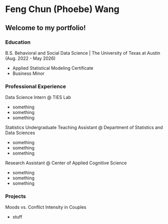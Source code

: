 # Feng Chun (Phoebe) Wang

## Welcome to my portfolio!

### Education
B.S. Behavioral and Social Data Science | The University of Texas at Austin (Aug. 2022 - May 2026)
  - Applied Statistical Modeling Certificate 
  - Business Minor

### Professional Experience
Data Science Intern @ TIES Lab
- something
- something
- something

Statistics Undergraduate Teaching Assistant @ Department of Statistics and Data Sciences
- something
- something
- something

Research Assistant @ Center of Applied Cognitive Science
- something
- something
- something

### Projects
Moods vs. Conflict Intensity in Couples
- stuff


